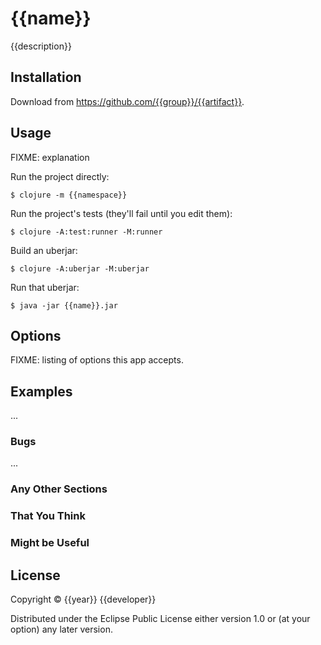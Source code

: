 # {{name}}

{{description}}

## Installation

Download from https://github.com/{{group}}/{{artifact}}.

## Usage

FIXME: explanation

Run the project directly:

    $ clojure -m {{namespace}}

Run the project's tests (they'll fail until you edit them):

    $ clojure -A:test:runner -M:runner

Build an uberjar:

    $ clojure -A:uberjar -M:uberjar

Run that uberjar:

    $ java -jar {{name}}.jar

## Options

FIXME: listing of options this app accepts.

## Examples

...

### Bugs

...

### Any Other Sections
### That You Think
### Might be Useful

## License

Copyright © {{year}} {{developer}}

Distributed under the Eclipse Public License either version 1.0 or (at
your option) any later version.
